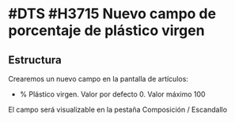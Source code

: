# #DTS #H3715 Nuevo campo de porcentaje de plástico virgen

## Estructura
Crearemos un nuevo campo en la pantalla de artículos:
* % Plástico virgen. Valor por defecto 0. Valor máximo 100

El campo será visualizable en la pestaña Composición / Escandallo